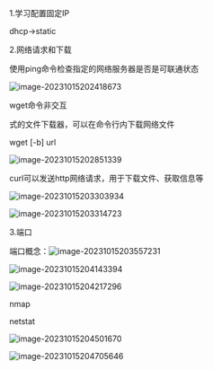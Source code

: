 1.学习配置固定IP

dhcp->static

2.网络请求和下载

使用ping命令检查指定的网络服务器是否是可联通状态

![image-20231015202418673](C:\Users\Lenovo\AppData\Roaming\Typora\typora-user-images\image-20231015202418673.png)

wget命令非交互

式的文件下载器，可以在命令行内下载网络文件

wget [-b] url

![image-20231015202851339](C:\Users\Lenovo\AppData\Roaming\Typora\typora-user-images\image-20231015202851339.png)

curl可以发送http网络请求，用于下载文件、获取信息等

![image-20231015203303934](C:\Users\Lenovo\AppData\Roaming\Typora\typora-user-images\image-20231015203303934.png)

![image-20231015203314723](C:\Users\Lenovo\AppData\Roaming\Typora\typora-user-images\image-20231015203314723.png)

3.端口

端口概念：![image-20231015203557231](C:\Users\Lenovo\AppData\Roaming\Typora\typora-user-images\image-20231015203557231.png)

![image-20231015204143394](C:\Users\Lenovo\AppData\Roaming\Typora\typora-user-images\image-20231015204143394.png)

![image-20231015204217296](C:\Users\Lenovo\AppData\Roaming\Typora\typora-user-images\image-20231015204217296.png)

nmap

netstat

![image-20231015204501670](C:\Users\Lenovo\AppData\Roaming\Typora\typora-user-images\image-20231015204501670.png)

![image-20231015204705646](C:\Users\Lenovo\AppData\Roaming\Typora\typora-user-images\image-20231015204705646.png)